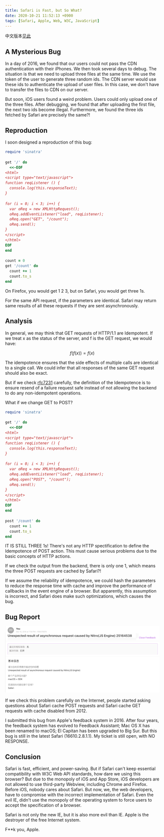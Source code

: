 ```yaml
---
title: Safari is Fast, but So What?
date: 2020-10-21 11:52:13 +0900
tags: [Safari, Apple, Web, W3C, JavaScript]
---
```


中文版本[见此](/2020/10/21/safari-is-fast-but-so-what)

## A Mysterious Bug

In a day of 2016, we found that our users could not pass the CDN authentication with their iPhones. We then took several days to debug. The situation is that we need to upload three files at the same time. We use the token of the user to generate three random ids. The CDN server would use these ids to authenticate the upload of user files. In this case, we don't have to transfer the files to CDN on our server.

But soon, iOS users found a weird problem. Users could only upload one of the three files. After debugging, we found that after uploading the first file, the next two ids become illegal. Furthermore, we found the three ids fetched by Safari are precisely the same?!

## Reproduction

I soon designed a reproduction of this bug:

```ruby
require 'sinatra'

get '/' do
  <<-EOF
<html>
<script type="text/javascript">
function reqListener () {
  console.log(this.responseText);
}

for (i = 0; i < 3; i++) {
  var oReq = new XMLHttpRequest();
  oReq.addEventListener("load", reqListener);
  oReq.open("GET", "/count");
  oReq.send();
}
</script>
</html>
EOF
end

count = 0
get '/count' do
  count += 1
  count.to_s
end

```

On Firefox, you would get 1 2 3, but on Safari, you would get three 1s.

For the same API request, if the parameters are identical. Safari may return same results of all these requests if they are sent asynchronously.

## Analysis

In general, we may think that GET requests of HTTP/1.1 are Idempotent. If we treat x as the status of the server, and f is the GET request, we would have:

$$
f(f(x)) = f(x)
$$

The idempotence ensures that the side effects of multiple calls are identical to a single call. We could infer that all responses of the same GET request should also be exact.

But if we check [rfc7231](https://tools.ietf.org/html/rfc7231#section-4.2.2) carefully, the definition of the Idempotence is to ensure resend of a failure request safe instead of not allowing the backend to do any non-idempotent operations.

What if we change GET to POST?

```ruby
require 'sinatra'

get '/' do
  <<-EOF
<html>
<script type="text/javascript">
function reqListener () {
  console.log(this.responseText);
}

for (i = 0; i < 3; i++) {
  var oReq = new XMLHttpRequest();
  oReq.addEventListener("load", reqListener);
  oReq.open("POST", "/count");
  oReq.send();
}
</script>
</html>
EOF
end

post '/count' do
  count += 1
  count.to_s
end
```
IT IS STILL THREE 1s! There's not any HTTP spectification to define the Idempotence of POST action. This must cause serious problems due to the basic concepts of HTTP actions.

If we check the output from the backend, there is only one 1, which means the three POST requests are cached by Safari?!

If we assume the reliability of idempotence, we could hash the parameters to reduce the response time with cache and improve the performance of callbacks in the event engine of a browser. But apparently, this assumption is incorrect, and Safari does make such optimizations, which causes the bug.

## Bug Report

![Screenshot](/assets/images/safari-js-bug.png)

If we check this problem carefully on the Internet, people started asking questions about Safari cache POST requests and Safari cache GET requests with cache disabled from 2012.

I submitted this bug from Apple's feedback system in 2016. After four years, the feedback system has evolved to Feedback Assistant; Mac OS X has been renamed to macOS; El Capitan has been upgraded to Big Sur. But this bug is still in the latest Safari (16610.2.8.1.1). My ticket is still open, with NO RESPONSE.

## Conclusion

Safari is fast, efficient, and power-saving. But if Safari can't keep essential compatibility with W3C Web API standards, how dare we using this browser? But due to the monopoly of iOS and App Store, iOS developers are not allowed to use third-party Webview, including Chrome and Firefox. Before iOS, nobody cares about Safari. But now, we, the web developers, have to compromise with the incorrect implementation of Safari. Even the evil IE, didn't use the monopoly of the operating system to force users to accept the specification of a browser.

Safari is not only the new IE, but it is also more evil than IE. Apple is the destroyer of the free Internet system.

F**k you, Apple.
